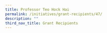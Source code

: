 ```yaml
---
title: Professor Teo Hock Hai
permalink: /initiatives/grant-recipients/47/
description: ""
third_nav_title: Grant Recipients
---
```

